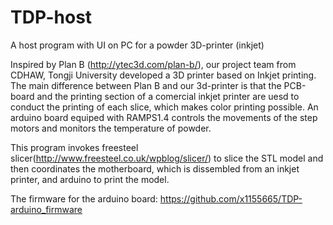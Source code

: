 # TDP-host
A host program with UI on PC for a powder 3D-printer (inkjet)

Inspired by Plan B (http://ytec3d.com/plan-b/), our project team from CDHAW, Tongji University developed a 3D printer based on Inkjet printing. The main difference between Plan B and our 3d-printer is that the PCB-board and the printing section of a comercial inkjet printer are uesd to conduct the printing of each slice, which makes color printing possible. An arduino board equiped with RAMPS1.4 controls the movements of the step motors and monitors the temperature of powder.

This program invokes freesteel slicer(http://www.freesteel.co.uk/wpblog/slicer/) to slice the STL model and then coordinates the motherboard, which is dissembled from an inkjet printer, and arduino to print the model. 

The firmware for the arduino board: https://github.com/x1155665/TDP-arduino_firmware 
